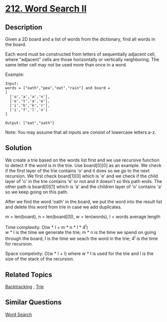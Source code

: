 # [212. Word Search II](https://leetcode.com/problems/word-search-ii)

## Description

Given a 2D board and a list of words from the dictionary, find all words in the board.

Each word must be constructed from letters of sequentially adjacent cell, where "adjacent" cells are those horizontally or vertically neighboring. The same letter cell may not be used more than once in a word.

Example:

```
Input: 
words = ["oath","pea","eat","rain"] and board =
[
  ['o','a','a','n'],
  ['e','t','a','e'],
  ['i','h','k','r'],
  ['i','f','l','v']
]

Output: ["eat","oath"]
```

Note:
You may assume that all inputs are consist of lowercase letters a-z.

## Solution

We create a trie based on the words list first and we use recursive function to detect if the word is in the trie. Use board[0][0] as an example. We check if the first layer of the trie contains 'o' and it does so we go to the next recursion. We first check board[1][0] which is 'e' and we check if the child layer of 'o' in the trie contains 'e' or not and it doesn't so this path ends. The other path is board[0][1] which is 'a' and the children layer of 'o' contains 'a' so we keep going on this path.

After we find the word 'oath' in the board, we put the word into the result list and delete this word from trie in case we add duplicates.

m = len(board), n = len(board[0]), w = len(words), l = words average length

Time complexity: O(w * l + m * n * l * 4<sup>l</sup>)<br>
w * l is the time we generate the trie; m * n is the time we spend on going through the board; l is the time we seach the word in the trie; 4<sup>l</sup> is the time for recursion.

Space compelxity: O(w * l + l) where w * l is used for the trie and l is the size of the stack of the recursion.

## Related Topics

[Backtracking](https://leetcode.com/tag/backtracking/) , [Trie](https://leetcode.com/tag/trie/) 

## Similar Questions

[Word Search](https://leetcode.com/problems/word-search/)
